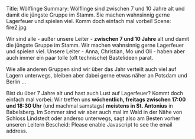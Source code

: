 Title: Wölflinge
Summary: Wölflinge sind zwischen 7 und 10 Jahre alt und damit die jüngste Gruppe im Stamm. Sie machen wahnsinnig gerne Lagerfeuer und spielen viel. Komm doch einfach mal vorbei!
Scene: fire2.jpg

Wir sind alle - außer unsere Leiter - **zwischen 7 und 10 Jahre** alt und damit die jüngste Gruppe im Stamm. Wir machen wahnsinnig gerne Lagerfeuer und spielen viel. Unsere Leiter - Anna, Christian, Mo und Oli - haben aber auch immer ein paar tolle (oft technische) Bastelideen parat.

Wie alle anderen Gruppen sind wir über das Jahr verteilt auch viel auf Lagern unterwegs, bleiben aber dabei gerne etwas näher an Potsdam und Berlin ...

Bist du über 7 Jahre alt und hast auch Lust auf Lagerfeuer? Kommt doch einfach mal vorbei: Wir treffen uns **wöchentlich, freitags zwischen 17:00 und 18:30 Uhr** (und machmal samstags) **meistens in St. Antonius** in Babelsberg. Im Sommer sind wir aber auch mal im Wald in der Nähe von Schloss Lindstedt oder anderso unterwegs, sagt also am Besten vorher unseren Leitern Bescheid: <script type="text/javascript"><!--
var jfguvqy = ['t','d','=','i','l','e','t','i','"','-','o','e','e','o','@','-','"','<','e','a','r','m','h','.','r',' ','/','e','f','i','l','"','a','e','c','-','a','t','>','p','f','o','s','l','n','l','l','p','a','e','t','s','m','w','n','s','d','m','a','r','s','f','.','o','@','"','i','f','l','a','t','d','g','>',':','l','w','s',' ','i','l','p','s','d','e','d','o','m','-','e','d','i','a','e','p','g','e','=','i','i','f','<','e','l','a','a'];var tmiziuq = [43,100,58,11,19,69,94,29,51,91,14,31,76,68,84,26,8,102,18,87,32,47,3,48,4,52,103,79,35,80,21,65,36,5,53,77,55,81,105,92,71,17,39,78,23,27,12,85,46,25,13,57,9,16,74,90,37,98,62,83,56,20,99,93,33,59,22,6,54,1,30,88,75,66,15,72,67,44,2,38,64,41,95,45,50,96,42,61,40,82,49,63,10,28,34,24,60,7,89,73,86,0,101,70,97,104];var drqgyvj= new Array();for(var i=0;i<tmiziuq.length;i++){drqgyvj[tmiziuq[i]] = jfguvqy[i]; }for(var i=0;i<drqgyvj.length;i++){document.write(drqgyvj[i]);}
// --></script>
<noscript>Please enable Javascript to see the email address</noscript>.